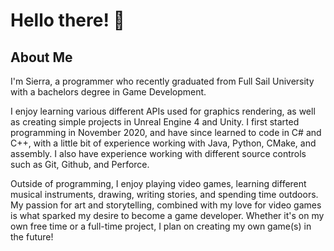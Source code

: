 # Hello there! 👋
## About Me

I'm Sierra, a programmer who recently graduated from Full Sail University with a bachelors degree in Game Development.

I enjoy learning various different APIs used for graphics rendering, as well as creating simple projects in Unreal Engine 4 and Unity. I first started programming in November 2020, and have since learned to code in C# and C++, with a little bit of experience working with Java, Python, CMake, and assembly. I also have experience working with different source controls such as Git, Github, and Perforce.

Outside of programming, I enjoy playing video games, learning different musical instruments, drawing, writing stories, and spending time outdoors. My passion for art and storytelling, combined with my love for video games is what sparked my desire to become a game developer. Whether it's on my own free time or a full-time project, I plan on creating my own game(s) in the future!

<!---
spo0pyGD/spo0pyGD is a ✨ special ✨ repository because its `README.md` (this file) appears on your GitHub profile.
You can click the Preview link to take a look at your changes.
--->
